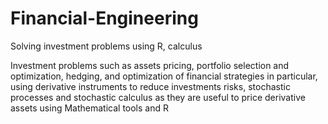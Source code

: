 # Financial-Engineering
Solving investment problems using R, calculus

Investment problems such as assets pricing, portfolio selection and optimization, hedging, and optimization of financial strategies in particular, using derivative instruments to reduce investments risks, stochastic processes and stochastic calculus as they are useful to price derivative assets using Mathematical tools and R
